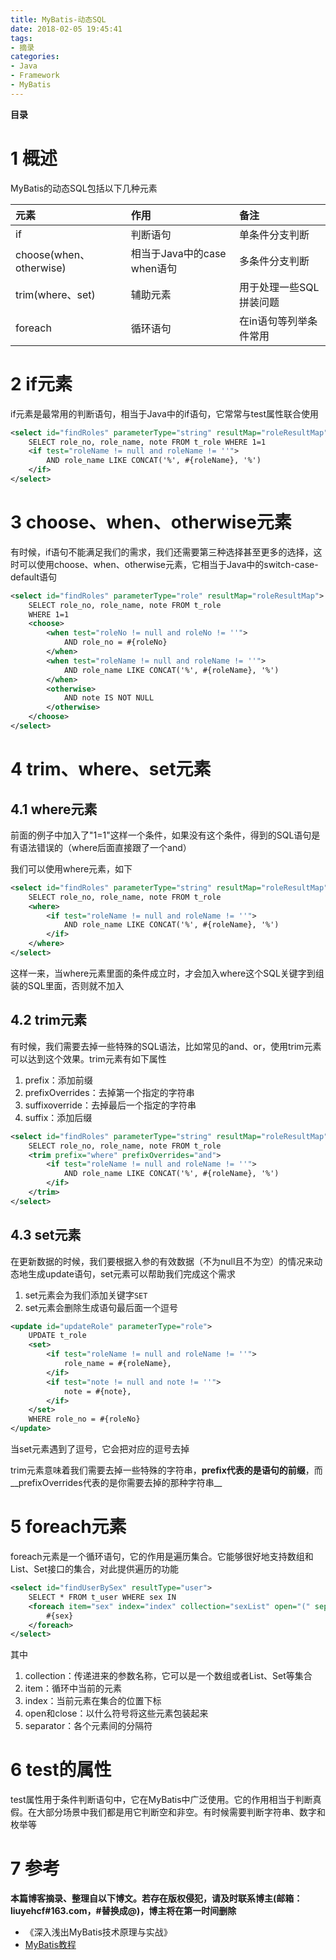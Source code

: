 ```yaml
---
title: MyBatis-动态SQL
date: 2018-02-05 19:45:41
tags: 
- 摘录
categories: 
- Java
- Framework
- MyBatis
---
```


__目录__

<!-- toc -->
<!--more-->

# 1 概述

MyBatis的动态SQL包括以下几种元素

| 元素 | 作用 | 备注 |
|:--|:--|:--|
| if | 判断语句 | 单条件分支判断 |
| choose(when、otherwise) | 相当于Java中的case when语句 | 多条件分支判断 |
| trim(where、set) | 辅助元素 | 用于处理一些SQL拼装问题 |
| foreach | 循环语句 | 在in语句等列举条件常用 |

# 2 if元素

if元素是最常用的判断语句，相当于Java中的if语句，它常常与test属性联合使用

```xml
<select id="findRoles" parameterType="string" resultMap="roleResultMap">
    SELECT role_no, role_name, note FROM t_role WHERE 1=1
    <if test="roleName != null and roleName != ''">
        AND role_name LIKE CONCAT('%', #{roleName}, '%')
    </if>
</select>
```

# 3 choose、when、otherwise元素

有时候，if语句不能满足我们的需求，我们还需要第三种选择甚至更多的选择，这时可以使用choose、when、otherwise元素，它相当于Java中的switch-case-default语句

```xml
<select id="findRoles" parameterType="role" resultMap="roleResultMap">
    SELECT role_no, role_name, note FROM t_role
    WHERE 1=1
    <choose>
        <when test="roleNo != null and roleNo != ''">
            AND role_no = #{roleNo}
        </when>
        <when test="roleName != null and roleName != ''">
            AND role_name LIKE CONCAT('%', #{roleName}, '%')
        </when>
        <otherwise>
            AND note IS NOT NULL
        </otherwise>
    </choose>
</select>
```

# 4 trim、where、set元素

## 4.1 where元素

前面的例子中加入了"1=1"这样一个条件，如果没有这个条件，得到的SQL语句是有语法错误的（where后面直接跟了一个and）

我们可以使用where元素，如下

```xml
<select id="findRoles" parameterType="string" resultMap="roleResultMap">
    SELECT role_no, role_name, note FROM t_role
    <where>
        <if test="roleName != null and roleName != ''">
            AND role_name LIKE CONCAT('%', #{roleName}, '%')
        </if>
    </where>
</select>
```

这样一来，当where元素里面的条件成立时，才会加入where这个SQL关键字到组装的SQL里面，否则就不加入

## 4.2 trim元素

有时候，我们需要去掉一些特殊的SQL语法，比如常见的and、or，使用trim元素可以达到这个效果。trim元素有如下属性

1. prefix：添加前缀
1. prefixOverrides：去掉第一个指定的字符串
1. suffixoverride：去掉最后一个指定的字符串
1. suffix：添加后缀

```xml
<select id="findRoles" parameterType="string" resultMap="roleResultMap">
    SELECT role_no, role_name, note FROM t_role
    <trim prefix="where" prefixOverrides="and">
        <if test="roleName != null and roleName != ''">
            AND role_name LIKE CONCAT('%', #{roleName}, '%')
        </if>
    </trim>
</select>
```

## 4.3 set元素

在更新数据的时候，我们要根据入参的有效数据（不为null且不为空）的情况来动态地生成update语句，set元素可以帮助我们完成这个需求

1. set元素会为我们添加关键字`SET`
1. set元素会删除生成语句最后面一个逗号

```xml
<update id="updateRole" parameterType="role">
    UPDATE t_role
    <set>
        <if test="roleName != null and roleName != ''">
            role_name = #{roleName},
        </if>
        <if test="note != null and note != ''">
            note = #{note},
        </if>
    </set>
    WHERE role_no = #{roleNo}
</update>
```

当set元素遇到了逗号，它会把对应的逗号去掉

trim元素意味着我们需要去掉一些特殊的字符串，__prefix代表的是语句的前缀__，而__prefixOverrides代表的是你需要去掉的那种字符串__

# 5 foreach元素

foreach元素是一个循环语句，它的作用是遍历集合。它能够很好地支持数组和List、Set接口的集合，对此提供遍历的功能

```xml
<select id="findUserBySex" resultType="user">
    SELECT * FROM t_user WHERE sex IN
    <foreach item="sex" index="index" collection="sexList" open="(" separator="," close=")">
        #{sex}
    </foreach>
</select>
```

其中

1. collection：传递进来的参数名称，它可以是一个数组或者List、Set等集合
1. item：循环中当前的元素
1. index：当前元素在集合的位置下标
1. open和close：以什么符号将这些元素包装起来
1. separator：各个元素间的分隔符

# 6 test的属性

test属性用于条件判断语句中，它在MyBatis中广泛使用。它的作用相当于判断真假。在大部分场景中我们都是用它判断空和非空。有时候需要判断字符串、数字和枚举等

# 7 参考

__本篇博客摘录、整理自以下博文。若存在版权侵犯，请及时联系博主(邮箱：liuyehcf#163.com，#替换成@)，博主将在第一时间删除__

* 《深入浅出MyBatis技术原理与实战》
* [MyBatis教程](http://www.mybatis.org/mybatis-3/zh/index.html)
